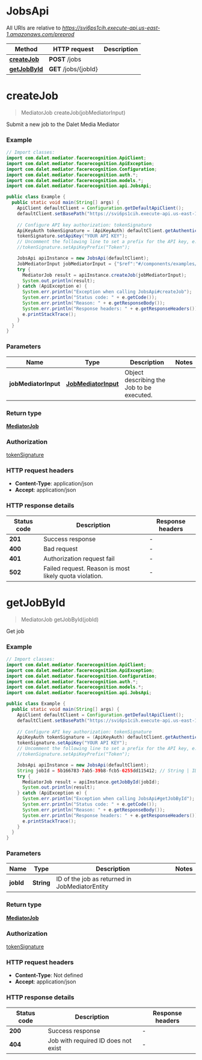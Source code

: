 # JobsApi

All URIs are relative to *https://svi6ps1cih.execute-api.us-east-1.amazonaws.com/preprod*

Method | HTTP request | Description
------------- | ------------- | -------------
[**createJob**](JobsApi.md#createJob) | **POST** /jobs | 
[**getJobById**](JobsApi.md#getJobById) | **GET** /jobs/{jobId} | 


<a name="createJob"></a>
# **createJob**
> MediatorJob createJob(jobMediatorInput)



Submit a new job to the Dalet Media Mediator

### Example
```java
// Import classes:
import com.dalet.mediator.facerecognition.ApiClient;
import com.dalet.mediator.facerecognition.ApiException;
import com.dalet.mediator.facerecognition.Configuration;
import com.dalet.mediator.facerecognition.auth.*;
import com.dalet.mediator.facerecognition.models.*;
import com.dalet.mediator.facerecognition.api.JobsApi;

public class Example {
  public static void main(String[] args) {
    ApiClient defaultClient = Configuration.getDefaultApiClient();
    defaultClient.setBasePath("https://svi6ps1cih.execute-api.us-east-1.amazonaws.com/preprod");
    
    // Configure API key authorization: tokenSignature
    ApiKeyAuth tokenSignature = (ApiKeyAuth) defaultClient.getAuthentication("tokenSignature");
    tokenSignature.setApiKey("YOUR API KEY");
    // Uncomment the following line to set a prefix for the API key, e.g. "Token" (defaults to null)
    //tokenSignature.setApiKeyPrefix("Token");

    JobsApi apiInstance = new JobsApi(defaultClient);
    JobMediatorInput jobMediatorInput = {"$ref":"#/components/examples/MediatorJobPost/value"}; // JobMediatorInput | Object describing the Job to be executed.
    try {
      MediatorJob result = apiInstance.createJob(jobMediatorInput);
      System.out.println(result);
    } catch (ApiException e) {
      System.err.println("Exception when calling JobsApi#createJob");
      System.err.println("Status code: " + e.getCode());
      System.err.println("Reason: " + e.getResponseBody());
      System.err.println("Response headers: " + e.getResponseHeaders());
      e.printStackTrace();
    }
  }
}
```

### Parameters

Name | Type | Description  | Notes
------------- | ------------- | ------------- | -------------
 **jobMediatorInput** | [**JobMediatorInput**](JobMediatorInput.md)| Object describing the Job to be executed. |

### Return type

[**MediatorJob**](MediatorJob.md)

### Authorization

[tokenSignature](../README.md#tokenSignature)

### HTTP request headers

 - **Content-Type**: application/json
 - **Accept**: application/json

### HTTP response details
| Status code | Description | Response headers |
|-------------|-------------|------------------|
**201** | Success response |  -  |
**400** | Bad request |  -  |
**401** | Authorization request fail |  -  |
**502** | Failed request.  Reason is most likely quota violation. |  -  |

<a name="getJobById"></a>
# **getJobById**
> MediatorJob getJobById(jobId)



Get job

### Example
```java
// Import classes:
import com.dalet.mediator.facerecognition.ApiClient;
import com.dalet.mediator.facerecognition.ApiException;
import com.dalet.mediator.facerecognition.Configuration;
import com.dalet.mediator.facerecognition.auth.*;
import com.dalet.mediator.facerecognition.models.*;
import com.dalet.mediator.facerecognition.api.JobsApi;

public class Example {
  public static void main(String[] args) {
    ApiClient defaultClient = Configuration.getDefaultApiClient();
    defaultClient.setBasePath("https://svi6ps1cih.execute-api.us-east-1.amazonaws.com/preprod");
    
    // Configure API key authorization: tokenSignature
    ApiKeyAuth tokenSignature = (ApiKeyAuth) defaultClient.getAuthentication("tokenSignature");
    tokenSignature.setApiKey("YOUR API KEY");
    // Uncomment the following line to set a prefix for the API key, e.g. "Token" (defaults to null)
    //tokenSignature.setApiKeyPrefix("Token");

    JobsApi apiInstance = new JobsApi(defaultClient);
    String jobId = 5b166783-7ab5-39b8-fcb5-6255dd115412; // String | ID of the job as returned in JobMediatorEntity
    try {
      MediatorJob result = apiInstance.getJobById(jobId);
      System.out.println(result);
    } catch (ApiException e) {
      System.err.println("Exception when calling JobsApi#getJobById");
      System.err.println("Status code: " + e.getCode());
      System.err.println("Reason: " + e.getResponseBody());
      System.err.println("Response headers: " + e.getResponseHeaders());
      e.printStackTrace();
    }
  }
}
```

### Parameters

Name | Type | Description  | Notes
------------- | ------------- | ------------- | -------------
 **jobId** | **String**| ID of the job as returned in JobMediatorEntity |

### Return type

[**MediatorJob**](MediatorJob.md)

### Authorization

[tokenSignature](../README.md#tokenSignature)

### HTTP request headers

 - **Content-Type**: Not defined
 - **Accept**: application/json

### HTTP response details
| Status code | Description | Response headers |
|-------------|-------------|------------------|
**200** | Success response |  -  |
**404** | Job with required ID does not exist |  -  |

